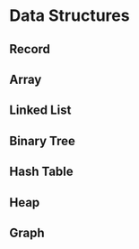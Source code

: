 # Data Structures

## Record

## Array

## Linked List

## Binary Tree

## Hash Table

## Heap

## Graph